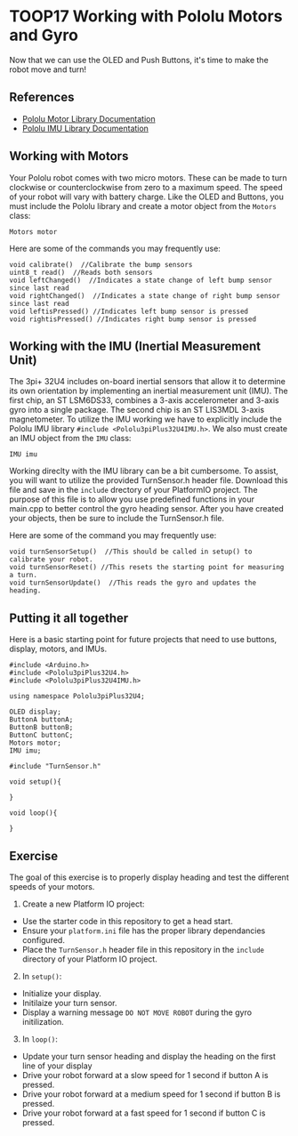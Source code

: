 # TOOP17 Working with Pololu Motors and Gyro
Now that we can use the OLED and Push Buttons, it's time to make the robot move and turn!

## References
- [Pololu Motor Library Documentation](https://pololu.github.io/pololu-3pi-plus-32u4-arduino-library/class_pololu3pi_plus32_u4_1_1_motors.html)
- [Pololu IMU Library Documentation](https://pololu.github.io/pololu-3pi-plus-32u4-arduino-library/class_pololu3pi_plus32_u4_1_1_i_m_u.html)

## Working with Motors
Your Pololu robot comes with two micro motors. These can be made to turn clockwise or counterclockwise from zero to a maximum speed. The speed of your robot will vary with battery charge.  Like the OLED and Buttons, you must include the Pololu library and create a motor object from the `Motors` class:

`Motors motor`

Here are some of the commands you may frequently use:
```
void calibrate()  //Calibrate the bump sensors
uint8_t read()  //Reads both sensors
void leftChanged()  //Indicates a state change of left bump sensor since last read
void rightChanged()  //Indicates a state change of right bump sensor since last read
void leftisPressed() //Indicates left bump sensor is pressed
void rightisPressed() //Indicates right bump sensor is pressed
```

## Working with the IMU (Inertial Measurement Unit)
The 3pi+ 32U4 includes on-board inertial sensors that allow it to determine its own orientation by implementing an inertial measurement unit (IMU). The first chip, an ST LSM6DS33, combines a 3-axis accelerometer and 3-axis gyro into a single package. The second chip is an ST LIS3MDL 3-axis magnetometer.
To utilize the IMU working we have to explicitly include the Pololu IMU library `#include <Pololu3piPlus32U4IMU.h>`.  We also must create an IMU object from the `IMU` class:

`IMU imu`

Working direclty with the IMU library can be a bit cumbersome.  To assist, you will want to utilize the provided TurnSensor.h header file.  Download this file and save in the `include` drectory of your PlatformIO project.  The purpose of this file is to allow you use predefined functions in your main.cpp to better control the gyro heading sensor. After you have created your objects, then be sure to include the TurnSensor.h file. 

Here are some of the command you may frequently use:
```
void turnSensorSetup()  //This should be called in setup() to calibrate your robot. 
void turnSensorReset() //This resets the starting point for measuring a turn.
void turnSensorUpdate()  //This reads the gyro and updates the heading.
```

## Putting it all together
Here is a basic starting point for future projects that need to use buttons, display, motors, and IMUs.
```
#include <Arduino.h>
#include <Pololu3piPlus32U4.h>
#include <Pololu3piPlus32U4IMU.h>

using namespace Pololu3piPlus32U4;

OLED display;
ButtonA buttonA;
ButtonB buttonB;
ButtonC buttonC;
Motors motor;
IMU imu;

#include "TurnSensor.h"

void setup(){

}

void loop(){

}

```
## Exercise
The goal of this exercise is to properly display heading and test the different speeds of your motors.

1. Create a new Platform IO project:
- Use the starter code in this repository to get a head start.
- Ensure your `platform.ini` file has the proper library dependancies configured.
- Place the `TurnSensor.h` header file in this repository in the `include` directory of your Platform IO project.
2. In `setup()`:
- Initialize your display.
- Initilaize your turn sensor.
- Display a warning message `DO NOT MOVE ROBOT` during the gyro initilization.
3. In `loop()`:
- Update your turn sensor heading and display the heading on the first line of your display
- Drive your robot forward at a slow speed for 1 second if button A is pressed.
- Drive your robot forward at a medium speed for 1 second if button B is pressed.
- Drive your robot forward at a fast speed for 1 second if button C is pressed.








